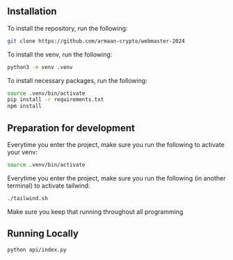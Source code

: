 ## Installation

To install the repository, run the following:

```bash
git clone https://github.com/armaan-crypto/webmaster-2024
```

To install the venv, run the following:

```bash
python3 -m venv .venv
```

To install necessary packages, run the following:

```bash
source .venv/bin/activate
pip install -r requirements.txt
npm install
```

## Preparation for development

Everytime you enter the project, make sure you run the following to activate your venv:

```bash
source .venv/bin/activate
```

Everytime you enter the project, make sure you run the following (in another terminal) to activate tailwind:

```bash
./tailwind.sh
```

Make sure you keep that running throughout all programming

## Running Locally

```bash
python api/index.py
```
